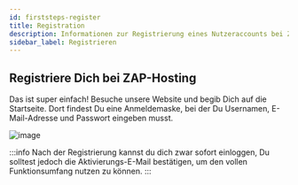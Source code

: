 ```yaml
---
id: firststeps-register
title: Registration
description: Informationen zur Registrierung eines Nutzeraccounts bei ZAP-Hosting - ZAP-Hosting.com Dokumentation
sidebar_label: Registrieren
---
```


## Registriere Dich bei ZAP-Hosting
Das ist super einfach! Besuche unsere Website und begib Dich auf die Startseite. Dort findest Du eine Anmeldemaske, bei der Du Usernamen, E-Mail-Adresse und Passwort eingeben musst.

![image](https://user-images.githubusercontent.com/61953937/159139295-517c94d1-0983-49cd-9676-ebc615d8e606.png)

:::info
Nach der Registrierung kannst du dich zwar sofort einloggen, Du solltest jedoch die Aktivierungs-E-Mail bestätigen, um den vollen Funktionsumfang nutzen zu können.
:::
